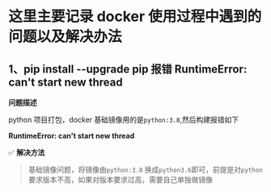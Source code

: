 # 这里主要记录 docker 使用过程中遇到的问题以及解决办法

## 1、pip install --upgrade pip 报错 RuntimeError: can't start new thread

**问题描述**

python 项目打包，docker 基础镜像用的是`python:3.8`,然后构建报错如下

**RuntimeError: can't start new thread**

✅ **解决方法**

> 基础镜像问题，将镜像由`python:3.8` 换成`python3.6`即可，前提是对`python`要求版本不高，如果对版本要求过高，需要自己单独做镜像

